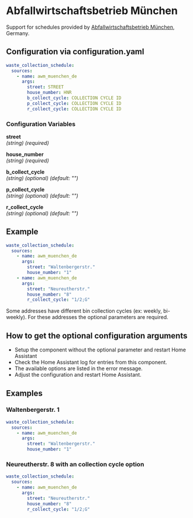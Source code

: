 # Abfallwirtschaftsbetrieb München

Support for schedules provided by [Abfallwirtschaftsbetrieb München](https://www.awm-muenchen.de/), Germany.


## Configuration via configuration.yaml

```yaml
waste_collection_schedule:
  sources:
    - name: awm_muenchen_de
      args:
        street: STREET
        house_number: HNR
        b_collect_cycle: COLLECTION CYCLE ID
        p_collect_cycle: COLLECTION CYCLE ID
        r_collect_cycle: COLLECTION CYCLE ID
```

### Configuration Variables

**street**  
*(string) (required)*

**house_number**  
*(string) (required)*

**b_collect_cycle**  
*(string) (optional) (default: "")*

**p_collect_cycle**  
*(string) (optional) (default: "")*

**r_collect_cycle**  
*(string) (optional) (default: "")*

## Example

```yaml
waste_collection_schedule:
  sources:
    - name: awm_muenchen_de
      args:
        street: "Waltenbergerstr."
        house_number: "1"
    - name: awm_muenchen_de
      args:
        street: "Neureutherstr."
        house_number: "8"
        r_collect_cycle: "1/2;G"
```

Some addresses have different bin collection cycles (ex: weekly, bi-weekly). For these addresses the optional parameters are required.

## How to get the optional configuration arguments

 - Setup the component without the optional parameter and restart Home Assistant
 - Check the Home Assistant log for entries from this component.
 - The available options are listed in the error message.
 - Adjust the configuration and restart Home Assistant.
 
## Examples

### Waltenbergerstr. 1

```yaml
waste_collection_schedule:
  sources:
    - name: awm_muenchen_de
      args:
        street: "Waltenbergerstr."
        house_number: "1"
```

### Neureutherstr. 8 with an collection cycle option

```yaml
waste_collection_schedule:
  sources:
    - name: awm_muenchen_de
      args:
        street: "Neureutherstr."
        house_number: "8"
        r_collect_cycle: "1/2;G"
```
